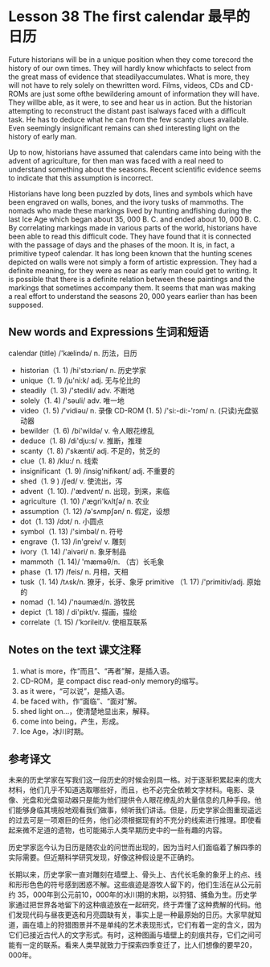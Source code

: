 # Lesson 38 The first calendar 最早的日历
Future historians will be in a unique position when they come torecord the history of our own times. They will hardly know whichfacts to select from the great mass of evidence that steadilyaccumulates. What is more, they will not have to rely solely on thewritten word. Films, videos, CDs and CD-ROMs are just some ofthe bewildering amount of information they will have. They willbe able, as it were, to see and hear us in action. But the historian attempting to reconstruct the distant past isalways faced with a difficult task. He has to deduce what he can from the few scanty clues available. Even seemingly insignificant remains can shed interesting light on the history of early man.

Up to now, historians have assumed that calendars came into being with the advent of agriculture, for then man was faced with a real need to understand something about the seasons. Recent scientific evidence seems to indicate that this assumption is incorrect.

Historians have long been puzzled by dots, lines and symbols which have been engraved on walls, bones, and the ivory tusks of mammoths. The nomads who made these markings lived by hunting andfishing during the last Ice Age which began about 35, 000 B. C. and ended about 10, 000 B. C. By correlating markings made in various parts of the world, historians have been able to read this difficult code. They have found that it is connected with the passage of days and the phases of the moon. It is, in fact, a primitive typeof calendar. It has long been known that the hunting scenes depicted on walls were not simply a form of artistic expression. They had a definite meaning, for they were as near as early man could get to writing. It is possible that there is a definite relation between these paintings and the markings that sometimes accompany them. It seems that man was making a real effort to understand the seasons 20, 000 years earlier than has been supposed.

## New words and Expressions 生词和短语

calendar (title) /'kælində/ n. 历法，日历
* historian（1. 1) /hi'stɔ:riən/ n. 历史学家
* unique（1. 1) /ju'ni:k/ adj. 无与伦比的
* steadily（1. 3) /'stedili/ adv. 不断地
* solely（1. 4) /'səuli/ adv. 唯一地
* video（1. 5) /'vidiəu/ n. 录像
	CD-ROM (1. 5) /'si:-di:-'rɔm/ n. (只读)光盘驱动器
* bewilder（1. 6) /bi'wildə/ v. 令人眼花缭乱
* deduce（1. 8) /di'dju:s/ v. 推断，推理
* scanty（1. 8) /'skænti/ adj. 不足的，贫乏的
* clue（1. 8) /klu:/ n. 线索
* insignificant（1. 9) /insig'nifikənt/ adj. 不重要的
* shed（1. 9 ) /ʃed/ v. 使流出，泻
* advent（1. 10). /'ædvent/ n. 出现，到来，来临
* agriculture（1. 10) /'ægri'kʌltʃə/ n. 农业
* assumption（1. 12) /ə'sʌmpʃən/ n. 假定，设想
* dot（1. 13) /dɔt/ n. 小圆点
* symbol（1. 13) /'simbəl/ n. 符号
* engrave（1. 13) /in'greiv/ v. 雕刻
* ivory（1. 14) /'aivəri/ n. 象牙制品
* mammoth（1. 14)/ 'mæməθ/n. （古）长毛象
* phase（1. 17) /feis/ n. 月相，天相
* tusk（1. 14) /tʌsk/n. 獠牙，长牙、象牙
	primitive （1. 17) /'primitiv/adj. 原始的
* nomad（1. 14) /'nəumæd/n. 游牧民
* depict（1. 18) / di'pikt/v. 描画，描绘
* correlate（1. 15) /'kɔrileit/v. 使相互联系

## Notes on the text 课文注释

1. what is more，作“而且”、“再者”解，是插入语。
2. CD-ROM，是 compact disc read-only memory的缩写。
3. as it were，“可以说”，是插入语。
4. be faced with，作“面临”、“面对”解。
5. shed light on…，使清楚地显出来，解释。
6. come into being，产生，形成。
7. Ice Age，冰川时期。

## 参考译文

未来的历史学家在写我们这一段历史的时候会别具一格。对于逐渐积累起来的庞大材料，他们几乎不知道选取哪些好，而且，也不必完全依赖文字材料。电影、录像、光盘和光盘驱动器只是能为他们提供令人眼花缭乱的大量信息的几种手段。他们能够身临其境般地观看我们做事，倾听我们讲话。但是，历史学家企图重现遥远的过去可是一项艰巨的任务，他们必须根据现有的不充分的线索进行推理。即使看起来微不足道的遗物，也可能揭示人类早期历史中的一些有趣的内容。

历史学家迄今认为日历是随农业的问世而出现的，因为当时人们面临着了解四季的实际需要。但近期科学研究发现，好像这种假设是不正确的。

长期以来，历史学家一直对雕刻在墙壁上、骨头上、古代长毛象的象牙上的点、线和形形色色的符号感到困惑不解。这些痕迹是游牧人留下的，他们生活在从公元前约 35，000年到公元前10，000年的冰川期的末期，以狩猎、捕鱼为生。历史学家通过把世界各地留下的这种痕迹放在一起研究，终于弄懂了这种费解的代码。他们发现代码与昼夜更迭和月亮圆缺有关，事实上是一种最原始的日历。大家早就知道，画在墙上的狩猎图景并不是单纯的艺术表现形式，它们有着一定的含义，因为它们已接近古代人的文字形式。有时，这种图画与墙壁上的刻痕共存，它们之间可能有一定的联系。看来人类早就致力于探索四季变迁了，比人们想像的要早20，000年。
